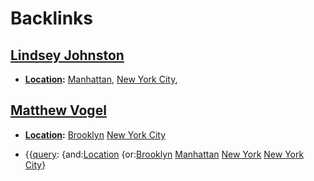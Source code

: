 
# Backlinks
## [Lindsey Johnston](<Lindsey Johnston.md>)
- **[Location](<Location.md>):** [Manhattan](<Manhattan.md>), [New York City](<New York City.md>),

## [Matthew Vogel](<Matthew Vogel.md>)
- **[Location](<Location.md>):** [Brooklyn](<Brooklyn.md>) [New York City](<New York City.md>)

- {{[query](<query.md>): {and:[Location](<Location.md>) {or:[Brooklyn](<Brooklyn.md>) [Manhattan](<Manhattan.md>) [New York](<New York.md>) [New York City](<New York City.md>)}

